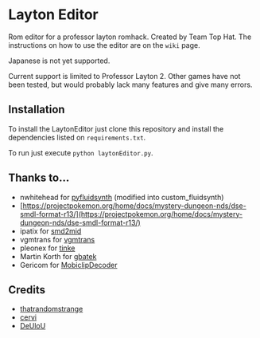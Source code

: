 # Layton Editor

Rom editor for a professor layton romhack. Created by Team Top Hat.
The instructions on how to use the editor are on the `wiki` page.

Japanese is not yet supported.

Current support is limited to Professor Layton 2. Other games have not been
tested, but would probably lack many features and give many errors.

## Installation

To install the LaytonEditor just clone this repository and install the
dependencies listed on `requirements.txt`.

To run just execute `python laytonEditor.py`.

## Thanks to...

* nwhitehead for [pyfluidsynth](https://github.com/nwhitehead/pyfluidsynth)
(modified into custom_fluidsynth)
* [https://projectpokemon.org/home/docs/mystery-dungeon-nds/dse-smdl-format-r13/](https://projectpokemon.org/home/docs/mystery-dungeon-nds/dse-smdl-format-r13/)  
* ipatix for [smd2mid](https://github.com/ipatix/smd2mid)
* vgmtrans for [vgmtrans](https://github.com/vgmtrans/vgmtrans)
* pleonex for [tinke](https://github.com/pleonex/tinke)
* Martin Korth for [gbatek](https://problemkaputt.de/gbatek.htm)
* Gericom for [MobiclipDecoder](https://github.com/Gericom/MobiclipDecoder)

## Credits

* [thatrandomstrange](https://github.com/thatrandomstranger)
* [cervi](https://github.com/C3RV1)
* [DeUloU](https://github.com/DeUloO)
